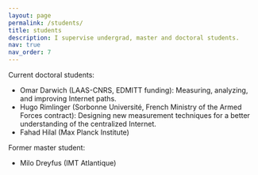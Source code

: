 ```yaml
---
layout: page
permalink: /students/
title: students
description: I supervise undergrad, master and doctoral students. 
nav: true
nav_order: 7
---
```


Current doctoral students: 

- Omar Darwich (LAAS-CNRS, EDMITT funding): Measuring, analyzing, and improving Internet paths. 
- Hugo Rimlinger (Sorbonne Université, French Ministry of the Armed Forces contract): Designing new measurement techniques for a better understanding of the centralized Internet.
- Fahad Hilal (Max Planck Institute) 

Former master student:
- Milo Dreyfus (IMT Atlantique)
